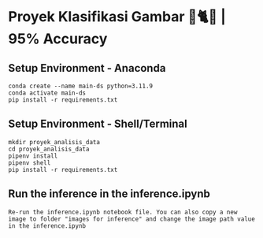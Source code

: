 # Proyek Klasifikasi Gambar 🐄🐈🐔 | 95% Accuracy

## Setup Environment - Anaconda
```
conda create --name main-ds python=3.11.9
conda activate main-ds
pip install -r requirements.txt
```

## Setup Environment - Shell/Terminal
```
mkdir proyek_analisis_data
cd proyek_analisis_data
pipenv install
pipenv shell
pip install -r requirements.txt
```

## Run the inference in the inference.ipynb
```
Re-run the inference.ipynb notebook file. You can also copy a new image to folder "images for inference" and change the image path value in the inference.ipynb
```
